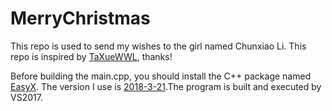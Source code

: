 # MerryChristmas
This repo is used to send my wishes to the girl named Chunxiao Li. This repo is inspired by [TaXueWWL](https://github.com/TaXueWWL/merryChristmas), thanks!

Before building the main.cpp, you should install the C++ package named [EasyX](https://www.easyx.cn/downloads/). The version I use is [2018-3-21](https://www.easyx.cn/down.aspx?id=9&no=0).The program is built and executed by VS2017. 